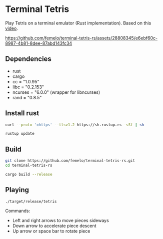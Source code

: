 # Terminal Tetris

Play Tetris on a terminal emulator (Rust implementation).
Based on this [video](https://www.youtube.com/watch?v=8OK8_tHeCIA).

https://github.com/femelo/terminal-tetris-rs/assets/28808345/e6ebf60c-8987-4b81-8dee-87abd143fc34


## Dependencies

- rust
- cargo
- cc = "1.0.95"
- libc = "0.2.153"
- ncurses = "6.0.0" (wrapper for libncurses)
- rand = "0.8.5"

## Install rust

```bash
curl --proto '=https' --tlsv1.2 https://sh.rustup.rs -sSf | sh
```

```bash
rustup update
```

## Build

```bash
git clone https://github.com/femelo/terminal-tetris-rs.git
cd terminal-tetris-rs
```

```bash
cargo build --release
```

## Playing

```bash
./target/release/tetris
```

Commands:

- Left and right arrows to move pieces sideways
- Down arrow to accelerate piece descent
- Up arrow or space bar to rotate piece
